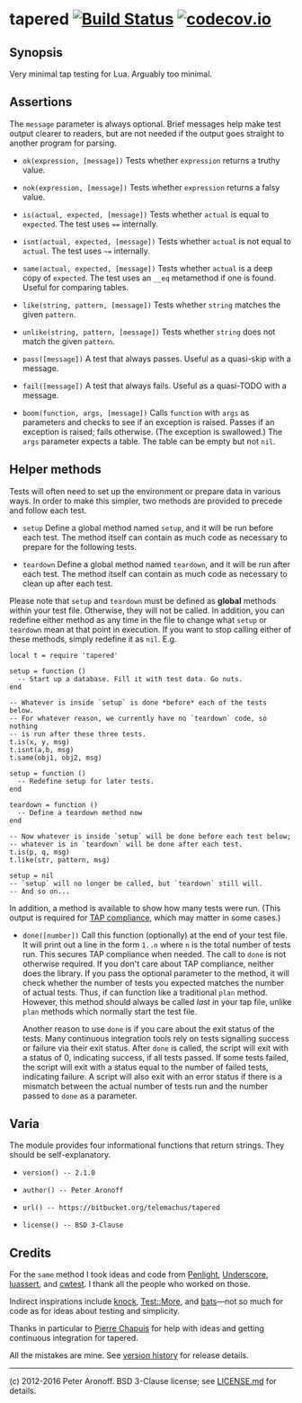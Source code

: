 # tapered  [![Build Status](https://drone.io/bitbucket.org/telemachus/tapered/status.png)](https://drone.io/bitbucket.org/telemachus/tapered/latest) [![codecov.io](http://codecov.io/bitbucket/telemachus/tapered/coverage.svg?branch=master)](http://codecov.io/bitbucket/telemachus/tapered?branch=master)

## Synopsis

Very minimal tap testing for Lua. Arguably too minimal.

## Assertions

The `message` parameter is always optional. Brief messages help make test output
clearer to readers, but are not needed if the output goes straight to another
program for parsing.

+ `ok(expression, [message])` Tests whether `expression` returns a truthy
  value.

+ `nok(expression, [message])` Tests whether `expression` returns a falsy
  value.

+ `is(actual, expected, [message])` Tests whether `actual` is equal to
  `expected`. The test uses `==` internally.

+ `isnt(actual, expected, [message])` Tests whether `actual` is not equal to
  `actual`. The test uses `~=` internally.

+ `same(actual, expected, [message])` Tests whether `actual` is a deep copy
  of `expected`. The test uses an `__eq` metamethod if one is found. Useful
  for comparing tables.

+ `like(string, pattern, [message])` Tests whether `string` matches the given
  `pattern`.

+ `unlike(string, pattern, [message])` Tests whether `string` does not match
  the given `pattern`.

+ `pass([message])` A test that always passes. Useful as a quasi-skip with a
  message.

+ `fail([message])` A test that always fails. Useful as a quasi-TODO with a
  message.

+ `boom(function, args, [message])` Calls `function` with `args` as
  parameters and checks to see if an exception is raised. Passes if an
  exception is raised; fails otherwise. (The exception is swallowed.) The
  `args` parameter expects a table. The table can be empty but not `nil`.

## Helper methods

Tests will often need to set up the environment or prepare data in various ways.
In order to make this simpler, two methods are provided to precede and follow
each test.

+ `setup` Define a global method named `setup`, and it will be run before each
  test. The method itself can contain as much code as necessary to prepare for
  the following tests.

+ `teardown` Define a global method named `teardown`, and it will be run after
  each test. The method itself can contain as much code as necessary to clean up
  after each test.

Please note that `setup` and `teardown` must be defined as **global** methods
within your test file. Otherwise, they will not be called. In addition, you can
redefine either method as any time in the file to change what `setup` or
`teardown` mean at that point in execution. If you want to stop calling either
of these methods, simply redefine it as `nil`. E.g.

	local t = require 'tapered'

	setup = function ()
	  -- Start up a database. Fill it with test data. Go nuts.
	end

	-- Whatever is inside `setup` is done *before* each of the tests below.
	-- For whatever reason, we currently have no `teardown` code, so nothing
	-- is run after these three tests.
	t.is(x, y, msg)
	t.isnt(a,b, msg)
	t.same(obj1, obj2, msg)

	setup = function ()
	  -- Redefine setup for later tests.
	end

	teardown = function ()
	  -- Define a teardown method now
	end

	-- Now whatever is inside `setup` will be done before each test below;
	-- whatever is in `teardown` will be done after each test.
	t.is(p, q, msg)
	t.like(str, pattern, msg)

	setup = nil
	-- `setup` will no longer be called, but `teardown` still will.
	-- And so on...

In addition, a method is available to show how many tests were run. (This output
is required for [TAP compliance][tap], which may matter in some cases.) 

[tap]: http://testanything.org/tap-specification.html

+ `done([number])` Call this function (optionally) at the end of your test file.
  It will print out a line in the form `1..n` where `n` is the total number
  of tests run. This secures TAP compliance when needed. The call to `done`
  is not otherwise required. If you don't care about TAP compliance, neither does
  the library. If you pass the optional parameter to the method, it will check
  whether the number of tests you expected matches the number of actual tests.
  Thus, if can function like a traditional `plan` method. However, this method
  should always be called *last* in your tap file, unlike `plan` methods which
  normally start the test file.

  Another reason to use `done` is if you care about the exit status of the
  tests. Many continuous integration tools rely on tests signalling success or
  failure via their exit status. After `done` is called, the script will exit
  with a status of 0, indicating success, if all tests passed. If some tests
  failed, the script will exit with a status equal to the number of failed
  tests, indicating failure. A script will also exit with an error status if
  there is a mismatch between the actual number of tests run and the number
  passed to `done` as a parameter.

## Varia

The module provides four informational functions that return strings. They
should be self-explanatory.

+ `version() -- 2.1.0`

+ `author() -- Peter Aronoff`

+ `url() -- https://bitbucket.org/telemachus/tapered`

+ `license() -- BSD 3-Clause`

## Credits

For the `same` method I took ideas and code from [Penlight][p], [Underscore][u],
[luassert][l], and [cwtest][cw]. I thank all the people who worked on those.

Indirect inspirations include [knock][k], [Test::More][tm], and [bats][b]—not so
much for code as for ideas about testing and simplicity.

Thanks in particular to [Pierre Chapuis][pchapuis] for help with ideas and
getting continuous integration for tapered.

All the mistakes are mine. See [version history][c] for release details.

[p]: https://github.com/stevedonovan/Penlight
[u]: https://github.com/mirven/underscore.lua
[l]: https://github.com/Olivine-Labs/luassert
[cw]: https://github.com/catwell/cwtest
[k]: https://github.com/chneukirchen/knock
[tm]: http://search.cpan.org/perldoc?Test::More
[b]: https://github.com/sstephenson/bats
[c]: /CHANGES.md
[pchapuis]: https://twitter.com/pchapuis

---

(c) 2012-2016 Peter Aronoff. BSD 3-Clause license; see [LICENSE.md][li] for
details.

[li]: /LICENSE.md

